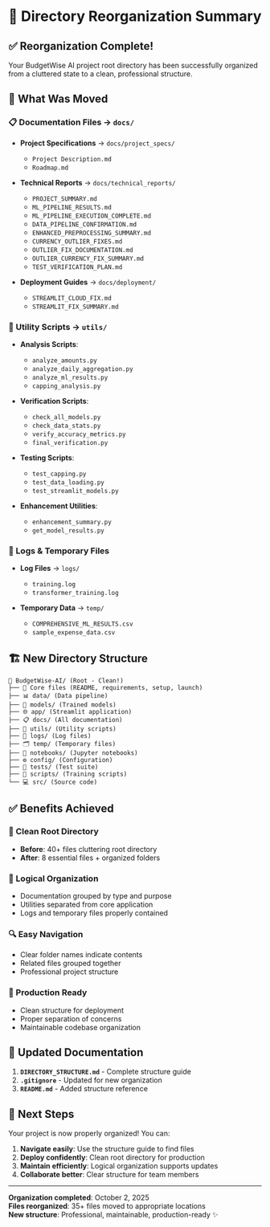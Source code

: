 # 📁 Directory Reorganization Summary

## ✅ **Reorganization Complete!**

Your BudgetWise AI project root directory has been successfully organized from a cluttered state to a clean, professional structure.

## 🔄 **What Was Moved**

### **📋 Documentation Files** → `docs/`
- **Project Specifications** → `docs/project_specs/`
  - `Project Description.md`
  - `Roadmap.md`

- **Technical Reports** → `docs/technical_reports/`
  - `PROJECT_SUMMARY.md`
  - `ML_PIPELINE_RESULTS.md` 
  - `ML_PIPELINE_EXECUTION_COMPLETE.md`
  - `DATA_PIPELINE_CONFIRMATION.md`
  - `ENHANCED_PREPROCESSING_SUMMARY.md`
  - `CURRENCY_OUTLIER_FIXES.md`
  - `OUTLIER_FIX_DOCUMENTATION.md`
  - `OUTLIER_CURRENCY_FIX_SUMMARY.md`
  - `TEST_VERIFICATION_PLAN.md`

- **Deployment Guides** → `docs/deployment/`
  - `STREAMLIT_CLOUD_FIX.md`
  - `STREAMLIT_FIX_SUMMARY.md`

### **🔧 Utility Scripts** → `utils/`
- **Analysis Scripts**:
  - `analyze_amounts.py`
  - `analyze_daily_aggregation.py`
  - `analyze_ml_results.py`
  - `capping_analysis.py`

- **Verification Scripts**:
  - `check_all_models.py`
  - `check_data_stats.py`
  - `verify_accuracy_metrics.py`
  - `final_verification.py`

- **Testing Scripts**:
  - `test_capping.py`
  - `test_data_loading.py`
  - `test_streamlit_models.py`

- **Enhancement Utilities**:
  - `enhancement_summary.py`
  - `get_model_results.py`

### **📝 Logs & Temporary Files**
- **Log Files** → `logs/`
  - `training.log`
  - `transformer_training.log`

- **Temporary Data** → `temp/`
  - `COMPREHENSIVE_ML_RESULTS.csv`
  - `sample_expense_data.csv`

## 🏗️ **New Directory Structure**

```
📁 BudgetWise-AI/ (Root - Clean!)
├── 📄 Core files (README, requirements, setup, launch)
├── 📊 data/ (Data pipeline)
├── 🤖 models/ (Trained models)
├── 🌐 app/ (Streamlit application)
├── 📋 docs/ (All documentation)
├── 🔧 utils/ (Utility scripts)
├── 📝 logs/ (Log files)
├── 🗂️ temp/ (Temporary files)
├── 📓 notebooks/ (Jupyter notebooks)
├── ⚙️ config/ (Configuration)
├── 🧪 tests/ (Test suite)
├── 📜 scripts/ (Training scripts)
└── 💻 src/ (Source code)
```

## ✅ **Benefits Achieved**

### **🎯 Clean Root Directory**
- **Before**: 40+ files cluttering root directory
- **After**: 8 essential files + organized folders

### **📂 Logical Organization**
- Documentation grouped by type and purpose
- Utilities separated from core application
- Logs and temporary files properly contained

### **🔍 Easy Navigation**
- Clear folder names indicate contents
- Related files grouped together
- Professional project structure

### **🚀 Production Ready**
- Clean structure for deployment
- Proper separation of concerns
- Maintainable codebase organization

## 📖 **Updated Documentation**

1. **`DIRECTORY_STRUCTURE.md`** - Complete structure guide
2. **`.gitignore`** - Updated for new organization
3. **`README.md`** - Added structure reference

## 🎉 **Next Steps**

Your project is now properly organized! You can:

1. **Navigate easily**: Use the structure guide to find files
2. **Deploy confidently**: Clean root directory for production
3. **Maintain efficiently**: Logical organization supports updates
4. **Collaborate better**: Clear structure for team members

---

**Organization completed**: October 2, 2025  
**Files reorganized**: 35+ files moved to appropriate locations  
**New structure**: Professional, maintainable, production-ready ✨
